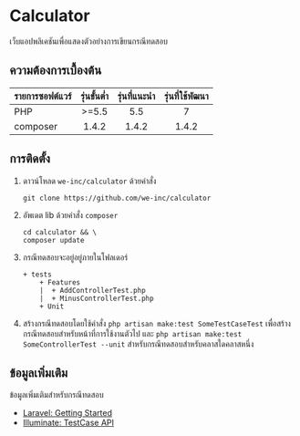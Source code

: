 # Calculator

เว็บแอปพลิเคชันเพื่อแสดงตัวอย่างการเขียนกรณีทดสอบ

## ความต้องการเบื้องต้น
| รายการซอฟต์แวร์ | รุ่นขั้นต่ำ | รุ่นที่แนะนำ | รุ่นที่ใช้พัฒนา |
|---------------|:------:|:--------:|:---------:|            
| PHP           | >=5.5  | 5.5      | 7         |
| composer      | 1.4.2  | 1.4.2    | 1.4.2     |

## การติดตั้ง

1. ดาวน์โหลด ```we-inc/calculator``` ด้วยคำสั่ง
    ```
    git clone https://github.com/we-inc/calculator
    ```

1. อัพเดต lib ด้วยคำสั่ง ```composer```
    ```
    cd calculator && \
    composer update
    ```
    
1. กรณีทดสอบจะอยู่อยู่ภายในโฟลเดอร์
    ```
    + tests
        + Features
        |  + AddControllerTest.php
        |  + MinusControllerTest.php
        + Unit
    ```

1. สร้างกรณีทดสอบโดยใช้คำสั่ง
    ```php artisan make:test SomeTestCaseTest```
    เพื่อสร้างกรณีทดสอบสำหรับหน้าที่การใช้งานตัวไป และ
    ```php artisan make:test SomeControllerTest --unit```
    สำหรับกรณีทดสอบสำหรับคลาสใดคลาสหนึ่ง

## ข้อมูลเพิ่มเติม

ข้อมูลเพิ่มเติมสำหรับกรณีทดสอบ 
- [Laravel: Getting Started](https://laravel.com/docs/master/testing)
- [Illuminate: TestCase API](https://laravel.com/api/master/Illuminate/Foundation/Testing/TestCase.html)
